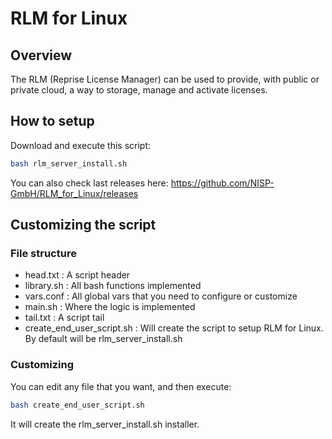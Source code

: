 # RLM for Linux

## Overview

The RLM (Reprise License Manager) can be used to provide, with public or private cloud, a way to storage, manage and activate licenses.

## How to setup

Download and execute this script:

```bash
bash rlm_server_install.sh
```

You can also check last releases here: https://github.com/NISP-GmbH/RLM_for_Linux/releases

## Customizing the script

### File structure

- head.txt : A script header
- library.sh : All bash functions implemented
- vars.conf : All global vars that you need to configure or customize
- main.sh : Where the logic is implemented
- tail.txt : A script tail
- create_end_user_script.sh : Will create the script to setup RLM for Linux. By default will be rlm_server_install.sh

### Customizing

You can edit any file that you want, and then execute:
```bash
bash create_end_user_script.sh
```
It will create the rlm_server_install.sh installer.
